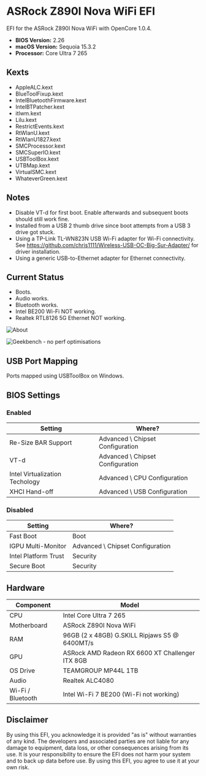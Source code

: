 # ASRock Z890I Nova WiFi EFI
EFI for the ASRock Z890I Nova WiFi with OpenCore 1.0.4.

* **BIOS Version:** 2.26
* **macOS Version:** Sequoia 15.3.2
* **Processor:** Core Ultra 7 265

## Kexts
* AppleALC.kext
* BlueToolFixup.kext
* IntelBluetoothFirmware.kext
* IntelBTPatcher.kext
* itlwm.kext
* Lilu.kext
* RestrictEvents.kext
* RtWlanU.kext
* RtWlanU1827.kext
* SMCProcessor.kext
* SMCSuperIO.kext
* USBToolBox.kext
* UTBMap.kext
* VirtualSMC.kext
* WhateverGreen.kext

## Notes
* Disable VT-d for first boot. Enable afterwards and subsequent boots should still work fine.
* Installed from a USB 2 thumb drive since boot attempts from a USB 3 drive got stuck.
* Using a TP-Link TL-WN823N USB Wi-Fi adapter for Wi-Fi connectivity. See https://github.com/chris1111/Wireless-USB-OC-Big-Sur-Adapter/ for driver installation.
* Using a generic USB-to-Ethernet adapter for Ethernet connectivity.


## Current Status
* Boots.
* Audio works.
* Bluetooth works.
* Intel BE200 Wi-Fi NOT working.
* Realtek RTL8126 5G Ethernet NOT working.

![About](https://github.com/user-attachments/assets/38cecbb8-f030-4624-92df-15f2d6b59619)

![Geekbench - no perf optimisations](https://github.com/user-attachments/assets/e10c087a-4b0e-4e16-9bac-e96fa8511059)

## USB Port Mapping
Ports mapped using USBToolBox on Windows.

## BIOS Settings

### Enabled
| Setting                        | Where?                           |
| ------------------------------ | -------------------------------- |
| Re-Size BAR Support            | Advanced \ Chipset Configuration |
| VT-d                           | Advanced \ Chipset Configuration |
| Intel Virtualization Techology | Advanced \ CPU Configuration     |
| XHCI Hand-off                  | Advanced \ USB Configuration     |


### Disabled
| Setting              | Where?                           |
| -------------------- | -------------------------------- |
| Fast Boot            | Boot                             |
| IGPU Multi-Monitor   | Advanced \ Chipset Configuration |
| Intel Platform Trust | Security                         |
| Secure Boot          | Security                         |

## Hardware
| Component         | Model                                           |
| ----------------- | ----------------------------------------------- |
| CPU               | Intel Core Ultra 7 265                          |
| Motherboard       | ASRock Z890I Nova WiFi                          |
| RAM               | 96GB (2 x 48GB) G.SKILL Ripjaws S5 @ 6400MT/s   |
| GPU               | ASRock AMD Radeon RX 6600 XT Challenger ITX 8GB |
| OS Drive          | TEAMGROUP MP44L 1TB                             |
| Audio             | Realtek ALC4080                                 |
| Wi-Fi / Bluetooth | Intel Wi-Fi 7 BE200 (Wi-Fi not working)         |


## Disclaimer
By using this EFI, you acknowledge it is provided "as is" without warranties of any kind. The developers and associated parties are not liable for any damage to equipment, data loss, or other consequences arising from its use. It is your responsibility to ensure the EFI does not harm your system and to back up data before use. By using this EFI, you agree to use it at your own risk.
